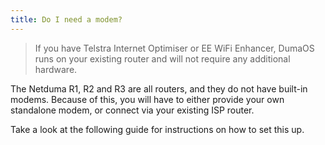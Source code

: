 ```yaml
---
title: Do I need a modem?
---
```


> If you have Telstra Internet Optimiser or EE WiFi Enhancer, DumaOS runs on your existing router and will not require any additional hardware.

The Netduma R1, R2 and R3 are all routers, and they do not have built-in modems. Because of this, you will have to either provide your own standalone modem, or connect via your existing ISP router.

Take a look at the following guide for instructions on how to set this up.
